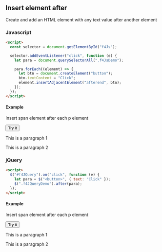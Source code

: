 ## Insert element after

Create and add an HTML element with any text value after another element

### Javascript

```html
<script>
  const selector = document.getElementById("f4Js");

  selector.addEventListener("click", function (e) {
    let para = document.querySelectorAll(".f4JsDemo");

    para.forEach((element) => {
      let btn = document.createElement("button");
      btn.textContent = "Click";
      element.insertAdjacentElement("afterend", btn);
    });
  });
</script>
```

#### Example

Insert span element after each p element

<button id="f4Js">Try it</button>

<p class="f4JsDemo">This is a paragraph 1</p>
<p class="f4JsDemo">This is a paragraph 2</p>

### jQuery

```html
<script>
  $("#f4JQuery").on("click", function (e) {
    let para = $("<button>", { text: "Click" });
    $(".f4JQueryDemo").after(para);
  });
</script>
```

#### Example

Insert span element after each p element

<button id="f4JQuery">Try it</button>

<p class="f4JQueryDemo">This is a paragraph 1</p>
<p class="f4JQueryDemo">This is a paragraph 2</p>
